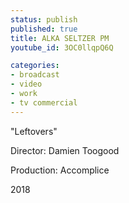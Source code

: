 ```yaml
---
status: publish
published: true
title: ALKA SELTZER PM
youtube_id: 3OC0llqpQ6Q

categories:
- broadcast
- video
- work
- tv commercial
---
```

"Leftovers"

Director: Damien Toogood

Production: Accomplice

2018


